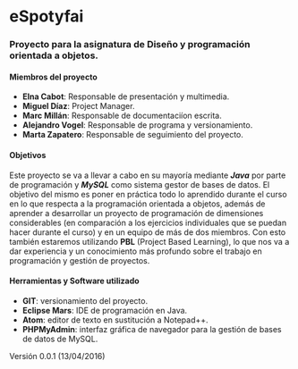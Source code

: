 # eSpotyfai
<h3>Proyecto para la asignatura de Diseño y programación orientada a objetos.</h3>
<h4>Miembros del proyecto</h4>
<ul>
  <li><b>Elna Cabot</b>: Responsable de presentación y multimedia.</li>
  <li><b>Miguel Díaz</b>: Project Manager.</li>
  <li><b>Marc Millán</b>: Responsable de documentaciíon escrita.</li>
  <li><b>Alejandro Vogel</b>: Responsable de programa y versionamiento.</li>
  <li><b>Marta Zapatero</b>: Responsable de seguimiento del proyecto.</li>
</ul>

<h4>Objetivos</h4>
Este proyecto se va a llevar a cabo en su mayoría mediante <i><b>Java</b></i> por parte de programación
y <i><b>MySQL</b></i> como sistema gestor de bases de datos. El objetivo del mismo es poner en práctica
todo lo aprendido durante el curso en lo que respecta a la programación orientada a objetos,
además de aprender a desarrollar un proyecto de programación de dimensiones considerables
(en comparación a los ejercicios individuales que se puedan hacer durante el curso) y en
un equipo de más de dos miembros. Con esto también estaremos utilizando <b>PBL</b> (Project Based
Learning), lo que nos va a dar experiencia y un conocimiento más profundo sobre el trabajo en programación y
gestión de proyectos.

<h4>Herramientas y Software utilizado</h4>
<ul>
  <li><b>GIT</b>: versionamiento del proyecto.</li>
  <li><b>Eclipse Mars</b>: IDE de programación en Java.</li>
  <li><b>Atom</b>: editor de texto en sustitución a Notepad++.</li>
  <li><b>PHPMyAdmin</b>: interfaz gráfica de navegador para la gestión de bases de datos de MySQL.</li>
</ul>

Versión 0.0.1 (13/04/2016)
